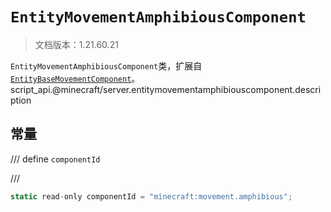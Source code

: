 # `EntityMovementAmphibiousComponent`

> 文档版本：1.21.60.21

`EntityMovementAmphibiousComponent`类，扩展自[`EntityBaseMovementComponent`](./entitybasemovementcomponent.md)。script_api.@minecraft/server.entitymovementamphibiouscomponent.description

## 常量

/// define
`componentId`


///

```js
static read-only componentId = "minecraft:movement.amphibious";
```

